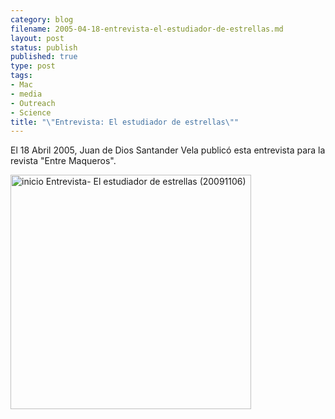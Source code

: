 ```yaml
--- 
category: blog
filename: 2005-04-18-entrevista-el-estudiador-de-estrellas.md
layout: post
status: publish
published: true
type: post
tags: 
- Mac
- media
- Outreach
- Science
title: "\"Entrevista: El estudiador de estrellas\""
---
```

El 18 Abril 2005, Juan de Dios Santander Vela publicó esta entrevista para la revista "Entre Maqueros".

<a href="http://www.entremaqueros.com/bitacoras/memoria/?p=62"><img class="size-full wp-image-673 " title="inicio Entrevista- El estudiador de estrellas (20091106)" src="http://nasonurb.files.wordpress.com/2009/11/inicio-entrevista-el-estudiador-de-estrellas-20091106.png" alt="inicio Entrevista- El estudiador de estrellas (20091106)" width="385" height="375" /></a>
